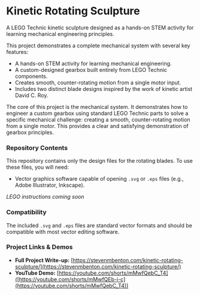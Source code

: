 # Kinetic Rotating Sculpture

A LEGO Technic kinetic sculpture designed as a hands-on STEM activity for learning mechanical engineering principles.

This project demonstrates a complete mechanical system with several key features:
- A hands-on STEM activity for learning mechanical engineering.
- A custom-designed gearbox built entirely from LEGO Technic components.
- Creates smooth, counter-rotating motion from a single motor input.
- Includes two distinct blade designs inspired by the work of kinetic artist David C. Roy.

The core of this project is the mechanical system. It demonstrates how to engineer a custom gearbox using standard LEGO Technic parts to solve a specific mechanical challenge: creating a smooth, counter-rotating motion from a single motor. This provides a clear and satisfying demonstration of gearbox principles.

### Repository Contents

This repository contains only the design files for the rotating blades. To use these files, you will need:

*   Vector graphics software capable of opening `.svg` or `.eps` files (e.g., Adobe Illustrator, Inkscape).

_LEGO instructions coming soon_

### Compatibility

The included `.svg` and `.eps` files are standard vector formats and should be compatible with most vector editing software.
    
### Project Links & Demos

*   **Full Project Write-up:** [https://stevenmbenton.com/kinetic-rotating-sculpture/](https://stevenmbenton.com/kinetic-rotating-sculpture/)
*   **YouTube Demo:** [https://youtube.com/shorts/mMwfQebC_T4]([https://youtube.com/shorts/mMwfQEb-i-c](https://youtube.com/shorts/mMwfQebC_T4))
